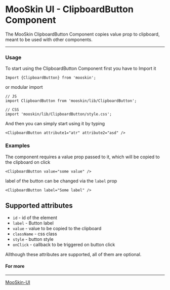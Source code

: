 # MooSkin UI - ClipboardButton Component

The MooSkin ClipboardButton Component copies value prop to clipboard, meant to be used with other components.

___

### Usage

To start using the ClipboardButton Component first you have to Import it

```
Import {ClipboardButton} from 'mooskin';
```
or modular import
```
// JS
import ClipboardButton from 'mooskin/lib/ClipboardButton';

// CSS
import 'mooskin/lib/ClipboardButton/style.css';
```

And then you can simply start using it by typing

```
<ClipboardButton attribute1="atr" attribute2="asd" />
```

### Examples

The component requires a value prop passed to it, which will be copied to the clipboard on click

```
<ClipboardButton value="some value" />
```

label of the button can be changed via the `label` prop

```
<ClipboardButton label="Some label" />
```

<div class="playground-doc">

## Supported attributes

* `id` - id of the element
* `label` - Button label
* `value` - value to be copied to the clipboard
* `className` - css class
* `style` - button style
* `onClick` - callback to be triggered on button click

</div>

Allthough these attributes are supported, all of them are optional.


#### For more

___

[MooSkin-UI](https://github.com/moosend/mooskin-ui)